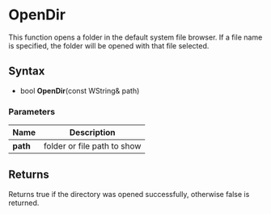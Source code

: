# OpenDir #
This function opens a folder in the default system file browser. If a file name is specified, the folder will be opened with that file selected.

## Syntax ##
- bool **OpenDir**(const WString& path)

### Parameters ###
| Name | Description |
| --- | --- |
| **path** | folder or file path to show |

## Returns ##
Returns true if the directory was opened successfully, otherwise false is returned.
